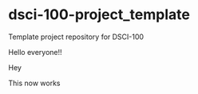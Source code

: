 # dsci-100-project_template
Template project repository for DSCI-100

Hello everyone!!

Hey

This now works